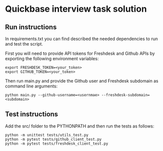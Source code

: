 # Quickbase interview task solution

## Run instructions

In requirements.txt you can find described the needed dependencies to run and test the script.

First you will need to provide API tokens for Freshdesk and Github APIs by exporting the following environment variables:

```
export FRESHDESK_TOKEN=<your_token>
export GITHUB_TOKEN=<your_token>
```

Then run main.py and provide the Github user and Freshdesk subdomain as command line arguments:
```
python main.py --github-username=<usernmae> --freshdesk-subdomain=<subdomain>
```

## Test instructions
Add the src/ folder to the PYTHONPATH and then run the tests as follows:
```
python -m unittest tests/utils_test.py
python -m pytest tests/github_client_test.py
python -m pytest tests/freshdesk_client_test.py
```